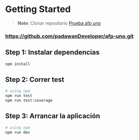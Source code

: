 # Getting Started

> **Note**: Clonar repositorio [Prueba afp uno](https://github.com/padawanDeveloper/afp-uno.git)

### https://github.com/padawanDeveloper/afp-uno.git

## Step 1: Instalar dependencias

```bash
npm install

```

## Step 2: Correr test

```bash
# using npm
npm run test
npm run test:coverage

```

## Step 3: Arrancar la aplicación

```bash
# using npm
npm run dev
```
